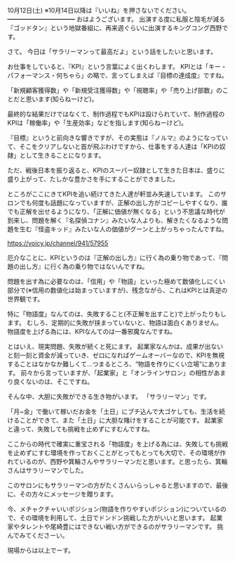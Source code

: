 10月12日(土) ※10月14日以降は『いいね』を押さないでください。
━━━━━━━━━━━
おはようございます。
出演する度に私服と陰毛が減る『ゴッドタン』という地獄番組に、再来週ぐらいに出演するキングコング西野です。

さて。
今日は「サラリーマンって最高だよ」という話をしたいと思います。

お仕事をしていると、『KPI』という言葉によく出くわします。
KPIとは「キー・パフォーマンス・何ちゃら」の略で、言ってしまえば『目標の達成度』ですね。

「新規顧客獲得数」や「新規受注獲得数」や「視聴率」や「売り上げ部数」のことだと思います(知らねーけど)。

最終的な結果だけではなくて、制作過程でもKPIは設けられていて、制作過程のKPIは「稼働率」や「生産効率」などを指します(知らねーけど)。

『目標』というと前向きな響きですが、その実態は『ノルマ』のようになっていて、そこをクリアしないと首が飛ぶわけですから、仕事をする人達は「KPIの奴隷」として生きることになります。

ただ、戦後日本を振り返ると、KPIのスーパー奴隷として生きた日本は、盛りに盛り上がって、たしかな豊かさを手にすることができました。　

ところがここにきてKPIを追い続けてきた人達が軒並み失速しています。
このサロンでも何度も話題になっていますが、正解の出し方がコピーしやすくなり、誰でも正解を出せるようになり、「正解に価値が無くなる」という不思議な時代が到来し、問題を解く『名探偵コナン』みたいな人よりも、解きたくなるような問題を生む『怪盗キッド』みたいな人の価値がグーンと上がっちゃったんですね。

https://voicy.jp/channel/941/57955

厄介なことに、KPIというのは『正解の出し方』に行く為の乗り物であって、『問題の出し方』に行く為の乗り物ではないんですね。

問題を出す為に必要なのは、「信用」や「物語」といった極めて数値化しにくい部分で(※信用の数値化は始まっていますが)、残念ながら、これはKPIとは真逆の世界観です。

特に「物語度」なんてのは、失敗すること(不正解を出すこと)で上がったりもします。
むしろ、定期的に失敗が挟まっていないと、物語は面白くありません。
物語度を上げる為には、KPIなんてのは一番邪魔なんですね。

とはいえ、現実問題、失敗が続くと死にます。
起業家なんかは、成果が出ないと刻一刻と資金が減っていき、ゼロになればゲームオーバーなので、KPIを無視することはなかなか難しくて…つまるところ、“物語を作りにくい立場”にあります。
前々から言っていますが、「起業家」と「オンラインサロン」の相性があまり良くないのは、そこですね。

そんな中、大胆に失敗ができる生き物がいます。
「サラリーマン」です。

「月~金」で働いて稼いだお金を「土日」にブチ込んで大ゴケしても、生活を続けることができて、また「土日」に大胆な賭けをすることが可能です。
起業家と違って、失敗しても挑戦を止めずにすむんですね。

ここからの時代で確実に重宝される「物語度」を上げる為には、失敗しても挑戦を止めずにすむ環境を作っておくことがとってもとっても大切で、その環境が作れているのが、西野や箕輪さんやサラリーマンだと思います。と思ったら、箕輪さんはサラリーマンでした。

このサロンにもサラリーマンの方がたくさんいらっしゃると思いますので、最後に、その方々にメッセージを贈ります。

今、メチャクチャいいポジション(物語を作りやすいポジション)についているので、その環境を利用して、土日でドンドン挑戦した方がいいと思います。
起業家やタレントや尾崎豊にはできない戦い方ができるのがサラリーマンです。
挑んでみてくださーい。

現場からは以上でーす。
